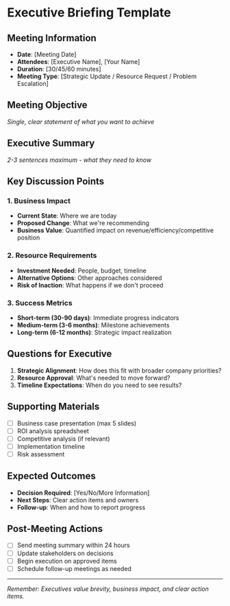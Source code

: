 # Executive Briefing Template

## Meeting Information
- **Date**: [Meeting Date]
- **Attendees**: [Executive Name], [Your Name]
- **Duration**: [30/45/60 minutes]
- **Meeting Type**: [Strategic Update / Resource Request / Problem Escalation]

## Meeting Objective
*Single, clear statement of what you want to achieve*

## Executive Summary
*2-3 sentences maximum - what they need to know*

## Key Discussion Points

### 1. Business Impact
- **Current State**: Where we are today
- **Proposed Change**: What we're recommending
- **Business Value**: Quantified impact on revenue/efficiency/competitive position

### 2. Resource Requirements
- **Investment Needed**: People, budget, timeline
- **Alternative Options**: Other approaches considered
- **Risk of Inaction**: What happens if we don't proceed

### 3. Success Metrics
- **Short-term (30-90 days)**: Immediate progress indicators
- **Medium-term (3-6 months)**: Milestone achievements
- **Long-term (6-12 months)**: Strategic impact realization

## Questions for Executive
1. **Strategic Alignment**: How does this fit with broader company priorities?
2. **Resource Approval**: What's needed to move forward?
3. **Timeline Expectations**: When do you need to see results?

## Supporting Materials
- [ ] Business case presentation (max 5 slides)
- [ ] ROI analysis spreadsheet
- [ ] Competitive analysis (if relevant)
- [ ] Implementation timeline
- [ ] Risk assessment

## Expected Outcomes
- **Decision Required**: [Yes/No/More Information]
- **Next Steps**: Clear action items and owners
- **Follow-up**: When and how to report progress

## Post-Meeting Actions
- [ ] Send meeting summary within 24 hours
- [ ] Update stakeholders on decisions
- [ ] Begin execution on approved items
- [ ] Schedule follow-up meetings as needed

---

*Remember: Executives value brevity, business impact, and clear action items.*
